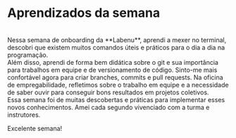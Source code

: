 # Aprendizados da semana
<br>
Nessa semana de onboarding da **Labenu**, aprendi a mexer no terminal, descobri que existem muitos comandos úteis e práticos para o dia a dia na programação.
<br>
Além disso, aprendi de forma bem didática sobre o git e sua importância para trabalhos em equipe e de versionamento de código. Sinto-me mais confortável agora para criar branches, commits e pull requests.
Na oficina de empregabilidade, refletimos sobre o trabalho em equipe e a necessidade de saber ouvir para conseguir bons resultados em projetos coletivos.
<br>
Essa semana foi de muitas descobertas e práticas para implementar esses novos conhecimentos. Amei cada segundo vivenciado com a turma e instrutores.

Excelente semana!